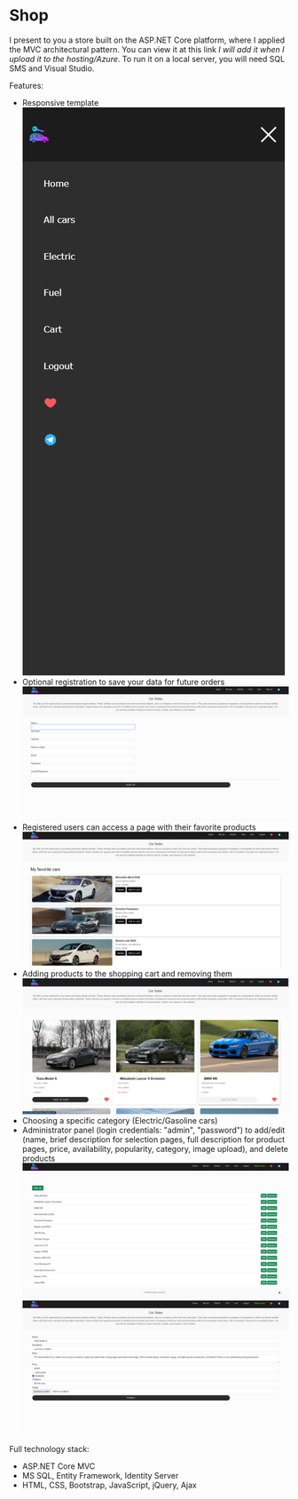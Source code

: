 # Shop
I present to you a store built on the ASP.NET Core platform, where I applied the MVC architectural pattern. You can view it at this link *I will add it when I upload it to the hosting/Azure*. To run it on a local server, you will need SQL SMS and Visual Studio.

Features:
- Responsive template
![Responsive template](https://github.com/FiJlv/Shop/blob/master/Screenshots/5.png)
- Optional registration to save your data for future orders
![Optional registration](https://github.com/FiJlv/Shop/blob/master/Screenshots/6.png)
- Registered users can access a page with their favorite products
![Favorite products](https://github.com/FiJlv/Shop/blob/master/Screenshots/4.png)
- Adding products to the shopping cart and removing them
![Shopping cart](https://github.com/FiJlv/Shop/blob/master/Screenshots/1.png)
- Choosing a specific category (Electric/Gasoline cars)
- Administrator panel (login credentials: "admin", "password") to add/edit (name, brief description for selection pages, full description for product pages, price, availability, popularity, category, image upload), and delete products
![Administrator panel](https://github.com/FiJlv/Shop/blob/master/Screenshots/2.png)
![Administrator panel](https://github.com/FiJlv/Shop/blob/master/Screenshots/3.png)

Full technology stack:
- ASP.NET Core MVC
- MS SQL, Entity Framework, Identity Server
- HTML, CSS, Bootstrap, JavaScript, jQuery, Ajax
